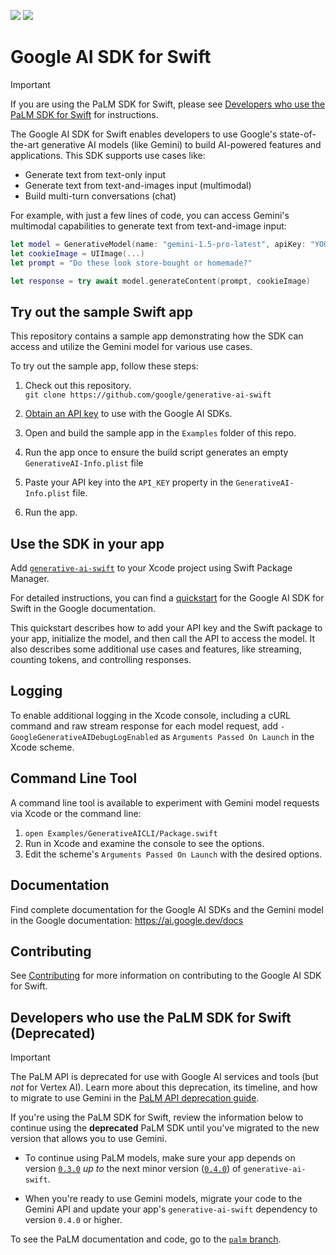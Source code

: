 [![](https://img.shields.io/endpoint?url=https%3A%2F%2Fswiftpackageindex.com%2Fapi%2Fpackages%2Fgoogle-gemini%2Fgenerative-ai-swift%2Fbadge%3Ftype%3Dswift-versions)](https://swiftpackageindex.com/google-gemini/generative-ai-swift)
[![](https://img.shields.io/endpoint?url=https%3A%2F%2Fswiftpackageindex.com%2Fapi%2Fpackages%2Fgoogle-gemini%2Fgenerative-ai-swift%2Fbadge%3Ftype%3Dplatforms)](https://swiftpackageindex.com/google-gemini/generative-ai-swift)

# Google AI SDK for Swift

> [!IMPORTANT]
> If you are using the PaLM SDK for Swift, please see [Developers who use the PaLM SDK for Swift](#developers-who-use-the-palm-sdk-for-swift) for instructions.

The Google AI SDK for Swift enables developers to use Google's state-of-the-art generative AI models
(like Gemini) to build AI-powered features and applications. This SDK supports use cases like:
- Generate text from text-only input
- Generate text from text-and-images input (multimodal)
- Build multi-turn conversations (chat)

For example, with just a few lines of code, you can access Gemini's multimodal capabilities to
generate text from text-and-image input:

```swift
let model = GenerativeModel(name: "gemini-1.5-pro-latest", apiKey: "YOUR_API_KEY")
let cookieImage = UIImage(...)
let prompt = "Do these look store-bought or homemade?"

let response = try await model.generateContent(prompt, cookieImage)
```

## Try out the sample Swift app

This repository contains a sample app demonstrating how the SDK can access and utilize the Gemini
model for various use cases.

To try out the sample app, follow these steps:

1.  Check out this repository.\
`git clone https://github.com/google/generative-ai-swift`

1.  [Obtain an API key](https://makersuite.google.com/app/apikey) to use with the Google AI SDKs.

1.  Open and build the sample app in the `Examples` folder of this repo.

1. Run the app once to ensure the build script generates an empty `GenerativeAI-Info.plist` file

1.  Paste your API key into the `API_KEY` property in the `GenerativeAI-Info.plist` file.

1.  Run the app.

## Use the SDK in your app

Add [`generative-ai-swift`](https://github.com/google/generative-ai-swift) to your Xcode project
using Swift Package Manager.

For detailed instructions, you can find a
[quickstart](https://ai.google.dev/tutorials/swift_quickstart) for the Google AI SDK for Swift in the
Google documentation.

This quickstart describes how to add your API key and the Swift package to your app, initialize the
model, and then call the API to access the model. It also describes some additional use cases and
features, like streaming, counting tokens, and controlling responses.

## Logging

To enable additional logging in the Xcode console, including a cURL command and raw stream
response for each model request, add `-GoogleGenerativeAIDebugLogEnabled` as
`Arguments Passed On Launch` in the Xcode scheme.

## Command Line Tool

A command line tool is available to experiment with Gemini model requests via Xcode or the command
line:

1. `open Examples/GenerativeAICLI/Package.swift`
1. Run in Xcode and examine the console to see the options.
1. Edit the scheme's `Arguments Passed On Launch` with the desired options.

## Documentation

Find complete documentation for the Google AI SDKs and the Gemini model in the Google
documentation: https://ai.google.dev/docs

## Contributing

See [Contributing](https://github.com/google/generative-ai-swift/blob/main/docs/CONTRIBUTING.md)
for more information on
contributing to the Google AI SDK for Swift.


## Developers who use the PaLM SDK for Swift (Deprecated)

> [!IMPORTANT]
> The PaLM API is deprecated for use with Google AI services and tools (but _not_ for Vertex AI).
> Learn more about this deprecation, its timeline, and how to migrate to use Gemini in the
> [PaLM API deprecation guide](http://ai.google.dev/palm_docs/deprecation).

​​If you're using the PaLM SDK for Swift, review the information below to continue using the
**deprecated** PaLM SDK until you've migrated to the new version that allows you to use Gemini.

- To continue using PaLM models, make sure your app depends on version
[`0.3.0`](https://github.com/google/generative-ai-swift/releases/tag/0.3.0)
_up to_ the next minor version
([`0.4.0`](https://github.com/google/generative-ai-swift/releases/tag/0.4.0))
of `generative-ai-swift`.

- When you're ready to use Gemini models, migrate your code to the Gemini API and update your app's
`generative-ai-swift` dependency to version `0.4.0` or higher.

To see the PaLM documentation and code, go to the
[`palm` branch](https://github.com/google/generative-ai-swift/tree/palm).
